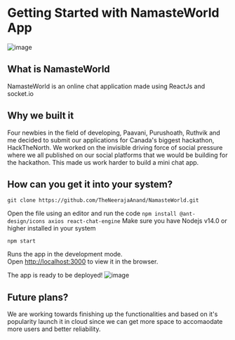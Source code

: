 # Getting Started with NamasteWorld App

![image](https://user-images.githubusercontent.com/73293735/133925588-5ca5535a-0b7d-4a55-ad44-01ab529212eb.png)

## What is NamasteWorld
NamasteWorld is an online chat application made using ReactJs and socket.io

## Why we built it
Four newbies in the field of developing, Paavani, Purushoath, Ruthvik and me decided to submit our applications for Canada's biggest hackathon, HackTheNorth.
We worked on the invisible driving force of social pressure where we all published on our social platforms that we would be building for the hackathon.
This made us work harder to build a mini chat app.

## How can you get it into your system?

`git clone https://github.com/TheNeerajaAnand/NamasteWorld.git` 

Open the file using an editor and run the code `npm install @ant-design/icons axios react-chat-engine`
Make sure you have Nodejs v14.0 or higher installed in your system 

 `npm start`

Runs the app in the development mode.\
Open [http://localhost:3000](http://localhost:3000) to view it in the browser.

The app is ready to be deployed!
![image](https://user-images.githubusercontent.com/73293735/133925622-f0204a24-07d7-4204-8fa6-5e3043eb9cf6.png)


## Future plans?
We are working towards finishing up the functionalities and based on it's popularity launch it in cloud since we can get more space to accomaodate more users and better reliability.
